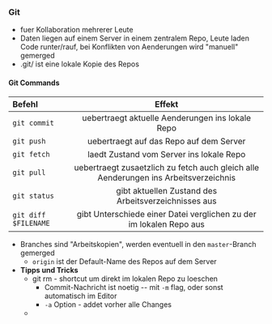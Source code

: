 ### Git

* fuer Kollaboration mehrerer Leute
* Daten liegen auf einem Server in einem zentralem Repo, Leute laden Code runter/rauf, bei Konflikten von Aenderungen wird "manuell" gemerged
* .git/ ist eine lokale Kopie des Repos

#### Git Commands

Befehl | Effekt
 :--- | :---:
|```git commit``` |uebertraegt aktuelle Aenderungen ins lokale Repo
|```git push``` |uebertraegt auf das Repo auf dem Server
|```git fetch```| laedt Zustand vom Server ins lokale Repo
|```git pull``` |uebertraegt zusaetzlich zu fetch auch gleich alle Aenderungen ins Arbeitsverzeichnis
|```git status```|gibt aktuellen Zustand des Arbeitsverzeichnisses aus
|```git diff $FILENAME```|gibt Unterschiede einer Datei verglichen zu der im lokalen Repo aus

* Branches sind "Arbeitskopien", werden eventuell in den  ```master```-Branch gemerged
    * ```origin``` ist der Default-Name des Repos auf dem Server
* **Tipps und Tricks**
    * git rm - shortcut um direkt im lokalen Repo zu loeschen
        * Commit-Nachricht ist noetig -- mit ```-m``` flag, oder sonst automatisch im Editor
        * ```-a``` Option - addet vorher alle Changes
    *  

